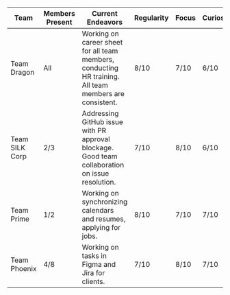 | Team           | Members Present | Current Endeavors                                      | Regularity | Focus | Curiosity | Ethics | Productivity | Overall Rating |
|----------------|-----------------|--------------------------------------------------------|------------|-------|-----------|--------|--------------|----------------|
| Team Dragon    | All             | Working on career sheet for all team members, conducting HR training. All team members are consistent. | 8/10       | 7/10  | 6/10      | 9/10   | 8/10         | 6.5/10         |
| Team SILK Corp | 2/3             | Addressing GitHub issue with PR approval blockage. Good team collaboration on issue resolution. | 7/10       | 8/10  | 6/10      | 7/10   | 7/10         | 7/10         |
| Team Prime     | 1/2             | Working on synchronizing calendars and resumes, applying for jobs. | 8/10          | 7/10     | 7/10         | 8/10     | 8/10           |  8/10         |
| Team Phoenix   | 4/8          | Working on tasks in Figma and Jira for clients. | 7/10       | 8/10  | 7/10      | 6/10   | 7/10         | 6/10         |
